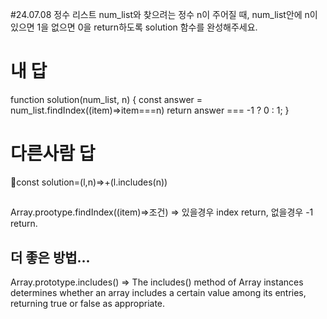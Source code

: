 #24.07.08
정수 리스트 num_list와 찾으려는 정수 n이 주어질 때, num_list안에 n이 있으면 1을 없으면 0을 return하도록 solution 함수를 완성해주세요.

# 내 답
function solution(num_list, n) {
    const answer = num_list.findIndex((item)=>item===n)
    return answer === -1 ? 0 : 1;
}

# 다른사람 답
const solution=(l,n)=>+(l.includes(n))

##
Array.prootype.findIndex((item)=>조건) 
=> 있을경우 index return, 없을경우 -1 return.

## 더 좋은 방법...
Array.prototype.includes()
=> The includes() method of Array instances determines whether an array includes a certain value among its entries, returning true or false as appropriate.